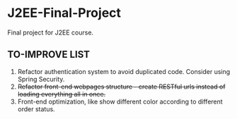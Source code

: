 # J2EE-Final-Project
Final project for J2EE course.

## TO-IMPROVE LIST

1. Refactor authentication system to avoid duplicated code. Consider using Spring Security.
2. <del>Refactor front-end webpages structure - create RESTful urls instead of loading everything all in once.</del>
3. Front-end optimization, like show different color according to different order status.